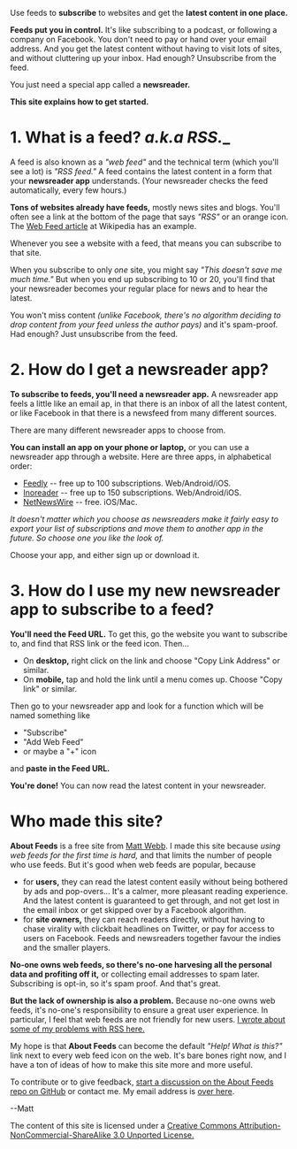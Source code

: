 Use feeds to **subscribe** to websites and get the **latest content in one place.**

**Feeds put you in control.** It's like subscribing to a podcast, or following a company on Facebook. You don't need to pay or hand over your email address. And you get the latest content without having to visit lots of sites, and without cluttering up your inbox. Had enough? Unsubscribe from the feed.

You just need a special app called a **newsreader.**

**This site explains how to get started.**

# 1. What is a feed? _a.k.a RSS.__

A feed is also known as a _"web feed"_ and the technical term (which you'll see a lot) is _"RSS feed."_ A feed contains the latest content in a form that your **newsreader app** understands. (Your newsreader checks the feed automatically, every few hours.)

**Tons of websites already have feeds,** mostly news sites and blogs. You'll often see a link at the bottom of the page that says _"RSS"_ or an orange icon. The [Web Feed article](https://en.wikipedia.org/wiki/Web_feed) at Wikipedia has an example.

Whenever you see a website with a feed, that means you can subscribe to that site.

When you subscribe to only _one_ site, you might say _"This doesn't save me much time."_ But when you end up subscribing to 10 or 20, you'll find that your newsreader becomes your regular place for news and to hear the latest.

You won't miss content _(unlike Facebook, there's no algorithm deciding to drop content from your feed unless the author pays)_ and it's spam-proof. Had enough? Just unsubscribe from the feed.

# 2. How do I get a newsreader app?

**To subscribe to feeds, you'll need a newsreader app.** A newsreader app feels a little like an email ap, in that there is an inbox of all the latest content, or like Facebook in that there is a newsfeed from many different sources.

There are many different newsreader apps to choose from.

**You can install an app on your phone or laptop,** or you can use a newsreader app through a website. Here are three apps, in alphabetical order:

* [Feedly](https://feedly.com) -- free up to 100 subscriptions. Web/Android/iOS.
* [Inoreader](https://www.inoreader.com) -- free up to 150 subscriptions. Web/Android/iOS.
* [NetNewsWire](https://ranchero.com/netnewswire/) -- free. iOS/Mac.

_It doesn't matter which you choose as newsreaders make it fairly easy to export your list of subscriptions and move them to another app in the future. So choose one you like the look of._

Choose your app, and either sign up or download it.


# 3. How do I use my new newsreader app to subscribe to a feed?

**You'll need the Feed URL.** To get this, go the website you want to subscribe to, and find that RSS link or the feed icon. Then...

* On **desktop,** right click on the link and choose "Copy Link Address" or similar.
* On **mobile,** tap and hold the link until a menu comes up. Choose "Copy link" or similar.

Then go to your newsreader app and look for a function which will be named something like

- "Subscribe"
- "Add Web Feed"
- or maybe a "+" icon

and **paste in the Feed URL.**

**You're done!** You can now read the latest content in your newsreader.


# Who made this site?

**About Feeds** is a free site from [Matt Webb](http://interconnected.org). I made this site because _using web feeds for the first time is hard,_ and that limits the number of people who use feeds. But it's good when web feeds are popular, because

- for **users,** they can read the latest content easily without being bothered by ads and pop-overs... It's a calmer, more pleasant reading experience. And the latest content is guaranteed to get through, and not get lost in the email inbox or get skipped over by a Facebook algorithm.
- for **site owners,** they can reach readers directly, without having to chase virality with clickbait headlines on Twitter, or pay for access to users on Facebook. Feeds and newsreaders together favour the indies and the smaller players.

**No-one owns web feeds, so there's no-one harvesing all the personal data and profiting off it,** or collecting email addresses to spam later. Subscribing is opt-in, so it's spam proof. And that's great.

**But the lack of ownership is also a problem.** Because no-one owns web feeds, it's no-one's responsibility to ensure a great user experience. In particular, I feel that web feeds are not friendly for new users. [I wrote about some of my problems with RSS here.](http://interconnected.org/home/2020/07/29/improving_rss)

My hope is that **About Feeds** can become the default _"Help! What is this?"_ link next to every web feed icon on the web. It's bare bones right now, and I have a ton of ideas of how to make this site more and more useful.

To contribute or to give feedback, [start a discussion on the About Feeds repo on GitHub](https://github.com/genmon/aboutfeeds) or contact me. My email address is [over here](http://interconnected.org).

--Matt

The content of this site is licensed under a [Creative Commons Attribution-NonCommercial-ShareAlike 3.0 Unported License.](https://creativecommons.org/licenses/by-nc-sa/3.0/)
